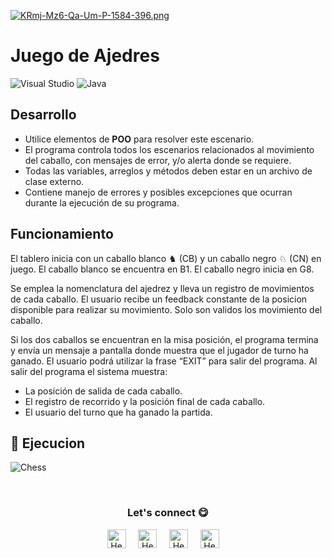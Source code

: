 [![KRmj-Mz6-Qa-Um-P-1584-396.png](https://i.postimg.cc/HkXSSH13/KRmj-Mz6-Qa-Um-P-1584-396.png)](https://postimg.cc/Yv2f959m)

<h1>Juego de Ajedres</h1>

![Visual Studio](https://img.shields.io/badge/Visual%20Studio-5C2D91.svg?style=for-the-badge&logo=visual-studio&logoColor=white)  ![Java](https://img.shields.io/badge/java-%23ED8B00.svg?style=for-the-badge&logo=java&logoColor=white) 

##  Desarrollo
- Utilice elementos de **POO** para resolver este escenario.
- El programa controla todos los escenarios relacionados al movimiento del caballo, con mensajes de error, y/o alerta donde se requiere.
- Todas las variables, arreglos y métodos deben estar en un archivo de clase externo.
- Contiene manejo de errores y posibles excepciones que ocurran durante la ejecución de su programa.



## Funcionamiento 
El tablero inicia con un caballo blanco ♞ (CB) y un caballo negro ♘ (CN) en juego. El caballo blanco se encuentra en B1. El caballo negro inicia en G8.

Se emplea la nomenclatura del ajedrez y lleva un registro de movimientos de cada caballo.
El usuario recibe un feedback constante de la posicion disponible para realizar su movimiento.
Solo son validos los movimiento del caballo.

Si los dos caballos se encuentran en la misa posición, el programa termina y envía un mensaje a pantalla donde muestra que el jugador de turno ha ganado.
El usuario podrá utilizar la frase “EXIT” para salir del programa. 
Al salir del programa el sistema muestra: 
- La posición de salida de cada caballo.
- El registro de recorrido y la posición final de cada caballo.
- El usuario del turno que ha ganado la partida.


## 🔭 Ejecucion 
![Chess](https://user-images.githubusercontent.com/117414953/217691219-84fc37a9-6d5b-41ce-ac6f-c9ef2072f199.jpg)

<br>
<div align="center">
<h3 align="center">Let's connect 😋</h3>
</div>
<p align="center">
<a href="https://www.linkedin.com/in/jjosemoreno24" target="blank">
<img align="center" width="30px" alt="Hector's LinkedIn" src="https://www.vectorlogo.zone/logos/linkedin/linkedin-icon.svg"/></a> &nbsp; &nbsp;
<a href="https://twitter.com" target="blank">
<img align="center" width="30px" alt="Hector's Twitter" src="https://www.vectorlogo.zone/logos/twitter/twitter-official.svg"/></a> &nbsp; &nbsp;
<a href="https://www.twitch.tv" target="blank">
<img align="center" width="30px" alt="Hector's Twitch" src="https://www.vectorlogo.zone/logos/twitch/twitch-icon.svg"/></a> &nbsp; &nbsp;
<a href="https://www.youtube.com" target="blank">
<img align="center" width="30px" alt="Hector's Youtube" src="https://www.vectorlogo.zone/logos/youtube/youtube-icon.svg"/></a> &nbsp; &nbsp;
</p>


